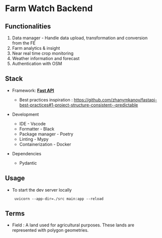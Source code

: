 # Farm Watch Backend

## Functionalities

1. Data manager - Handle data upload, transformation and conversion from the FE
2. Farm analytics & insight
3. Near real time crop monitoring
4. Weather information and forecast
5. Authentication with OSM

## Stack

- Framework: [**Fast API**](https://fastapi.tiangolo.com/)

  - Best practices inspiration : https://github.com/zhanymkanov/fastapi-best-practices#1-project-structure-consistent--predictable

- Development

  - IDE - Vscode
  - Formatter - Black
  - Package manager - Poetry
  - Linting - Mypy
  - Containerization - Docker

- Dependencies
  - Pydantic

## Usage

- To start the dev server locally

       uvicorn --app-dir=./src main:app --reload

## Terms

- Field : A land used for agricultural purposes. These lands are represented with polygon geometries.
